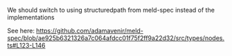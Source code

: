 We should switch to using structuredpath from meld-spec instead of the implementations

See here: https://github.com/adamavenir/meld-spec/blob/ae925b6321326a7c064afdcc01f75f2ff9a22d32/src/types/nodes.ts#L123-L146